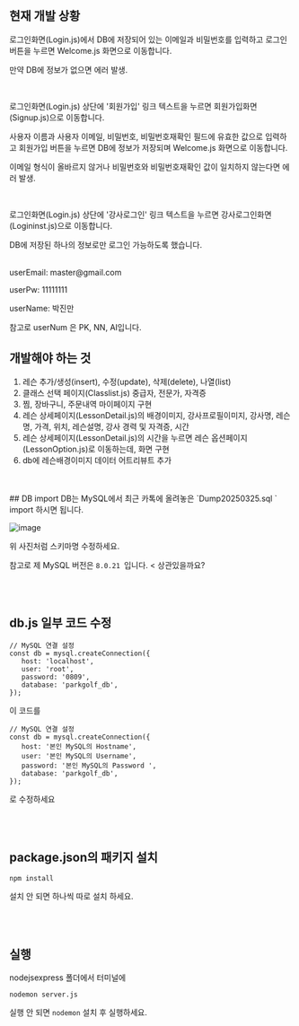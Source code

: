 ## 현재 개발 상황
로그인화면(Login.js)에서 DB에 저장되어 있는 이메일과 비밀번호를 입력하고 로그인 버튼을 누르면 Welcome.js 화면으로 이동합니다.

만약 DB에 정보가 없으면 에러 발생.

<br/>

로그인화면(Login.js) 상단에 '회원가입' 링크 텍스트을 누르면 회원가입화면(Signup.js)으로 이동합니다.

사용자 이름과 사용자 이메일, 비밀번호, 비밀번호재확인 필드에 유효한 값으로 입력하고 회원가입 버튼을 누르면 DB에 정보가 저장되며 Welcome.js 화면으로 이동합니다.

이메일 형식이 올바르지 않거나 비밀번호와 비밀번호재확인 값이 일치하지 않는다면 에러 발생.

<br/>

로그인화면(Login.js) 상단에 '강사로그인' 링크 텍스트을 누르면 강사로그인화면(Logininst.js)으로 이동합니다.

DB에 저장된 하나의 정보로만 로그인 가능하도록 했습니다.

  
<br/>
userEmail: master@gmail.com

userPw: 11111111

userName: 박진만

참고로 userNum 은 PK, NN, AI입니다.



## 개발해야 하는 것
1. 레슨 추가/생성(insert), 수정(update), 삭제(delete), 나열(list)
2. 클래스 선택 페이지(Classlist.js) 중급자, 전문가, 자격증
3. 찜, 장바구니, 주문내역 마이페이지 구현
4. 레슨 상세페이지(LessonDetail.js)의 배경이미지, 강사프로필이미지, 강사명, 레슨명, 가격, 위치, 레슨설명, 강사 경력 및 자격증, 시간
5. 레슨 상세페이지(LessonDetail.js)의 시간을 누르면 레슨 옵션페이지(LessonOption.js)로 이동하는데, 화면 구현
6. db에 레슨배경이미지 데이터 어트리뷰트 추가

<br/>
<br/>
## DB import
DB는 MySQL에서 최근 카톡에 올려놓은  `Dump20250325.sql ` import 하시면 됩니다.

![image](https://github.com/user-attachments/assets/167b8cb4-01b1-4253-8b58-d547b84ce086)


위 사진처럼 스키마명 수정하세요.

참고로 제 MySQL 버전은  `8.0.21 `입니다. < 상관있을까요?



<br/>
<br/>

## db.js 일부 코드 수정 
 ```
// MySQL 연결 설정
const db = mysql.createConnection({
    host: 'localhost',
    user: 'root',
    password: '0809',
    database: 'parkgolf_db',
});
 ```
이 코드를

 ```
// MySQL 연결 설정
const db = mysql.createConnection({
    host: '본인 MySQL의 Hostname',
    user: '본인 MySQL의 Username',
    password: '본인 MySQL의 Password ',
    database: 'parkgolf_db',
});
 ```
로 수정하세요

<br/>
<br/>

## package.json의 패키지 설치 
 ```
npm install
 ```
설치 안 되면 하나씩 따로 설치 하세요.

<br/>
<br/>

## 실행
nodejsexpress 폴더에서 터미널에
 ```
 nodemon server.js
 ```
실행 안 되면 `nodemon` 설치 후 실행하세요.

